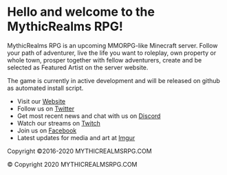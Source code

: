 <!DOCTYPE html>
<html>
  <head>
  <title>Welcome to Mythic Realms RPG</title>
  </head>
  <body>
    <h1>Hello and welcome to the MythicRealms RPG!</h1>
    <p>MythicRealms RPG is an upcoming MMORPG-like Minecraft server. Follow your path of adventurer, live the life you want to roleplay, own property or whole town, prosper together with fellow adventurers, create and be selected as Featured Artist on the server website.</p>
    <p>The game is currently in active development and will be released on github as automated install script.</p>
    <ul>
      <li>Visit our <a href=https://mythicrealms-dev.github.io/public/>Website</a></li>
      <li>Follow us on <a href=https://twitter.com/mythicrealmsrpg>Twitter</a></li>
      <li>Get most recent news and chat with us on <a href=https://discord.gg/PNW2jZ/>Discord</a></li>
      <li>Watch our streams on <a href=https://www.twitch.tv/mythicrealmsrpg>Twitch</a></li>
      <li>Join us on <a href=https://www.facebook.com/pages/Mythic-Realms/446181652159138>Facebook</a></li>
      <li>Latest updates for media and art at <a href=https://imgur.com/user/MythicRealmsRPG>Imgur</a></li>
    </ul>

Copyright ©2016-2020 MYTHICREALMSRPG.COM
  </body>
  <footer>
&copy; Copyright 2020 MYTHICREALMSRPG.COM
  </footer>
  </html>
